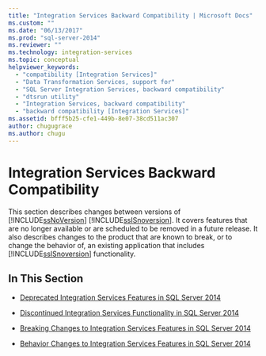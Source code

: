 ```yaml
---
title: "Integration Services Backward Compatibility | Microsoft Docs"
ms.custom: ""
ms.date: "06/13/2017"
ms.prod: "sql-server-2014"
ms.reviewer: ""
ms.technology: integration-services
ms.topic: conceptual
helpviewer_keywords: 
  - "compatibility [Integration Services]"
  - "Data Transformation Services, support for"
  - "SQL Server Integration Services, backward compatibility"
  - "dtsrun utility"
  - "Integration Services, backward compatibility"
  - "backward compatibility [Integration Services]"
ms.assetid: bfff5b25-cfe1-449b-8e07-38cd511ac307
author: chugugrace
ms.author: chugu
---
```

# Integration Services Backward Compatibility
  This section describes changes between versions of [!INCLUDE[ssNoVersion](../includes/ssnoversion-md.md)] [!INCLUDE[ssISnoversion](../includes/ssisnoversion-md.md)]. It covers features that are no longer available or are scheduled to be removed in a future release. It also describes changes to the product that are known to break, or to change the behavior of, an existing application that includes [!INCLUDE[ssISnoversion](../includes/ssisnoversion-md.md)] functionality.  
  
## In This Section  
  
-   [Deprecated Integration Services Features in SQL Server 2014](../../2014/integration-services/deprecated-integration-services-features-in-sql-server-2014.md)  
  
-   [Discontinued Integration Services Functionality in SQL Server 2014](../../2014/integration-services/discontinued-integration-services-functionality-in-sql-server-2014.md)  
  
-   [Breaking Changes to Integration Services Features in SQL Server 2014](../../2014/integration-services/breaking-changes-to-integration-services-features-in-sql-server-2014.md)  
  
-   [Behavior Changes to Integration Services Features in SQL Server 2014](../../2014/integration-services/behavior-changes-to-integration-services-features-in-sql-server-2014.md)  
  
  
